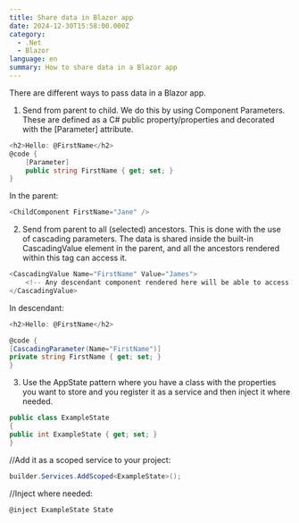 ```yaml
---
title: Share data in Blazor app
date: 2024-12-30T15:58:00.000Z
category:
  - .Net
  - Blazor
language: en
summary: How to share data in a Blazor app
---
```


There are different ways to pass data in a Blazor app.

1. Send from parent to child. We do this by using Component Parameters. These are defined as a C# public property/properties and decorated with the [Parameter] attribute.

```C#
<h2>Hello: @FirstName</h2>
@code {
    [Parameter]
    public string FirstName { get; set; }
}
```

In the parent:

```C#
<ChildComponent FirstName="Jane" />
```

2. Send from parent to all (selected) ancestors. This is done with the use of cascading parameters. The data is shared inside the built-in CascadingValue element in the parent, and all the ancestors rendered within this tag can access it.

```C#
<CascadingValue Name="FirstName" Value="James">
    <!-- Any descendant component rendered here will be able to access the cascading value. -->
</CascadingValue>
```

In descendant:

```C#
<h2>Hello: @FirstName</h2>

@code {
[CascadingParameter(Name="FirstName")]
private string FirstName { get; set; }
}
```

3. Use the AppState pattern where you have a class with the properties you want to store and you register it as a service and then inject it where needed.

```C#
public class ExampleState
{
public int ExampleState { get; set; }
}
```

//Add it as a scoped service to your project:

```C#
builder.Services.AddScoped<ExampleState>();
```

//Inject where needed:

```C#
@inject ExampleState State
```
